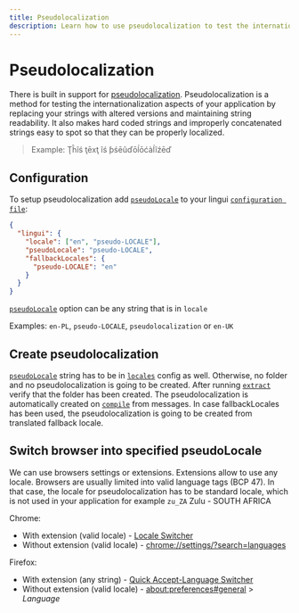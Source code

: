 ```yaml
---
title: Pseudolocalization
description: Learn how to use pseudolocalization to test the internationalization aspects of your application with Lingui
---
```


# Pseudolocalization

There is built in support for [pseudolocalization](https://en.wikipedia.org/wiki/Pseudolocalization). Pseudolocalization is a method for testing the internationalization aspects of your application by replacing your strings with altered versions and maintaining string readability. It also makes hard coded strings and improperly concatenated strings easy to spot so that they can be properly localized.

> Example: Ţĥĩś ţēxţ ĩś ƥśēũďōĺōćàĺĩźēď

## Configuration

To setup pseudolocalization add [`pseudoLocale`](/docs/ref/conf.md#pseudolocale) to your lingui [`configuration file`](/docs/ref/conf.md):

```json
{
  "lingui": {
    "locale": ["en", "pseudo-LOCALE"],
    "pseudoLocale": "pseudo-LOCALE",
    "fallbackLocales": {
      "pseudo-LOCALE": "en"
    }
  }
}
```

[`pseudoLocale`](/docs/ref/conf.md#pseudolocale) option can be any string that is in `locale`

Examples: `en-PL`, `pseudo-LOCALE`, `pseudolocalization` or `en-UK`

## Create pseudolocalization

[`pseudoLocale`](/docs/ref/conf.md#pseudolocale) string has to be in [`locales`](/docs/ref/conf.md#locales) config as well. Otherwise, no folder and no pseudolocalization is going to be created. After running [`extract`](/docs/ref/cli.md#extract) verify that the folder has been created. The pseudolocalization is automatically created on [`compile`](/docs/ref/cli.md#compile) from messages. In case fallbackLocales has been used, the pseudolocalization is going to be created from translated fallback locale.

## Switch browser into specified pseudoLocale

We can use browsers settings or extensions. Extensions allow to use any locale. Browsers are usually limited into valid language tags (BCP 47). In that case, the locale for pseudolocalization has to be standard locale, which is not used in your application for example `zu_ZA` Zulu - SOUTH AFRICA

Chrome:

- With extension (valid locale) - [Locale Switcher](https://chrome.google.com/webstore/detail/locale-switcher/kngfjpghaokedippaapkfihdlmmlafcc)
- Without extension (valid locale) - [chrome://settings/?search=languages](chrome://settings/?search=languages)

Firefox:

- With extension (any string) - [Quick Accept-Language Switcher](https://addons.mozilla.org/en-GB/firefox/addon/quick-accept-language-switc/?src=search)
- Without extension (valid locale) - [about:preferences#general](about:preferences#general) > _Language_
